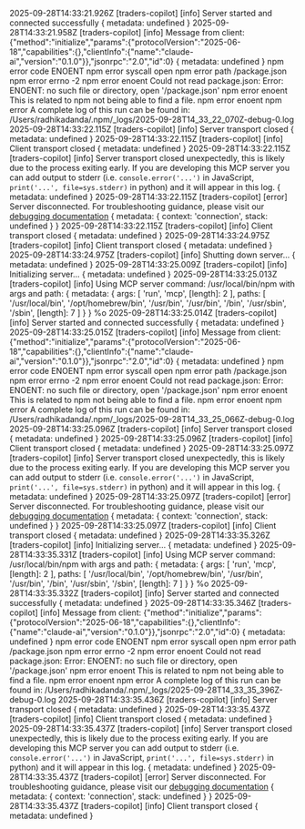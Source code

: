 2025-09-28T14:33:21.926Z [traders-copilot] [info] Server started and connected successfully { metadata: undefined }
2025-09-28T14:33:21.958Z [traders-copilot] [info] Message from client: {"method":"initialize","params":{"protocolVersion":"2025-06-18","capabilities":{},"clientInfo":{"name":"claude-ai","version":"0.1.0"}},"jsonrpc":"2.0","id":0} { metadata: undefined }
npm error code ENOENT
npm error syscall open
npm error path /package.json
npm error errno -2
npm error enoent Could not read package.json: Error: ENOENT: no such file or directory, open '/package.json'
npm error enoent This is related to npm not being able to find a file.
npm error enoent
npm error A complete log of this run can be found in: /Users/radhikadanda/.npm/_logs/2025-09-28T14_33_22_070Z-debug-0.log
2025-09-28T14:33:22.115Z [traders-copilot] [info] Server transport closed { metadata: undefined }
2025-09-28T14:33:22.115Z [traders-copilot] [info] Client transport closed { metadata: undefined }
2025-09-28T14:33:22.115Z [traders-copilot] [info] Server transport closed unexpectedly, this is likely due to the process exiting early. If you are developing this MCP server you can add output to stderr (i.e. `console.error('...')` in JavaScript, `print('...', file=sys.stderr)` in python) and it will appear in this log. { metadata: undefined }
2025-09-28T14:33:22.115Z [traders-copilot] [error] Server disconnected. For troubleshooting guidance, please visit our [debugging documentation](https://modelcontextprotocol.io/docs/tools/debugging) { metadata: { context: 'connection', stack: undefined } }
2025-09-28T14:33:22.115Z [traders-copilot] [info] Client transport closed { metadata: undefined }
2025-09-28T14:33:24.975Z [traders-copilot] [info] Client transport closed { metadata: undefined }
2025-09-28T14:33:24.975Z [traders-copilot] [info] Shutting down server... { metadata: undefined }
2025-09-28T14:33:25.009Z [traders-copilot] [info] Initializing server... { metadata: undefined }
2025-09-28T14:33:25.013Z [traders-copilot] [info] Using MCP server command: /usr/local/bin/npm with args and path: {
  metadata: {
    args: [ 'run', 'mcp', [length]: 2 ],
    paths: [
      '/usr/local/bin',
      '/opt/homebrew/bin',
      '/usr/bin',
      '/usr/bin',
      '/bin',
      '/usr/sbin',
      '/sbin',
      [length]: 7
    ]
  }
} %o
2025-09-28T14:33:25.014Z [traders-copilot] [info] Server started and connected successfully { metadata: undefined }
2025-09-28T14:33:25.015Z [traders-copilot] [info] Message from client: {"method":"initialize","params":{"protocolVersion":"2025-06-18","capabilities":{},"clientInfo":{"name":"claude-ai","version":"0.1.0"}},"jsonrpc":"2.0","id":0} { metadata: undefined }
npm error code ENOENT
npm error syscall open
npm error path /package.json
npm error errno -2
npm error enoent Could not read package.json: Error: ENOENT: no such file or directory, open '/package.json'
npm error enoent This is related to npm not being able to find a file.
npm error enoent
npm error A complete log of this run can be found in: /Users/radhikadanda/.npm/_logs/2025-09-28T14_33_25_066Z-debug-0.log
2025-09-28T14:33:25.096Z [traders-copilot] [info] Server transport closed { metadata: undefined }
2025-09-28T14:33:25.096Z [traders-copilot] [info] Client transport closed { metadata: undefined }
2025-09-28T14:33:25.097Z [traders-copilot] [info] Server transport closed unexpectedly, this is likely due to the process exiting early. If you are developing this MCP server you can add output to stderr (i.e. `console.error('...')` in JavaScript, `print('...', file=sys.stderr)` in python) and it will appear in this log. { metadata: undefined }
2025-09-28T14:33:25.097Z [traders-copilot] [error] Server disconnected. For troubleshooting guidance, please visit our [debugging documentation](https://modelcontextprotocol.io/docs/tools/debugging) { metadata: { context: 'connection', stack: undefined } }
2025-09-28T14:33:25.097Z [traders-copilot] [info] Client transport closed { metadata: undefined }
2025-09-28T14:33:35.326Z [traders-copilot] [info] Initializing server... { metadata: undefined }
2025-09-28T14:33:35.331Z [traders-copilot] [info] Using MCP server command: /usr/local/bin/npm with args and path: {
  metadata: {
    args: [ 'run', 'mcp', [length]: 2 ],
    paths: [
      '/usr/local/bin',
      '/opt/homebrew/bin',
      '/usr/bin',
      '/usr/bin',
      '/bin',
      '/usr/sbin',
      '/sbin',
      [length]: 7
    ]
  }
} %o
2025-09-28T14:33:35.332Z [traders-copilot] [info] Server started and connected successfully { metadata: undefined }
2025-09-28T14:33:35.346Z [traders-copilot] [info] Message from client: {"method":"initialize","params":{"protocolVersion":"2025-06-18","capabilities":{},"clientInfo":{"name":"claude-ai","version":"0.1.0"}},"jsonrpc":"2.0","id":0} { metadata: undefined }
npm error code ENOENT
npm error syscall open
npm error path /package.json
npm error errno -2
npm error enoent Could not read package.json: Error: ENOENT: no such file or directory, open '/package.json'
npm error enoent This is related to npm not being able to find a file.
npm error enoent
npm error A complete log of this run can be found in: /Users/radhikadanda/.npm/_logs/2025-09-28T14_33_35_396Z-debug-0.log
2025-09-28T14:33:35.436Z [traders-copilot] [info] Server transport closed { metadata: undefined }
2025-09-28T14:33:35.437Z [traders-copilot] [info] Client transport closed { metadata: undefined }
2025-09-28T14:33:35.437Z [traders-copilot] [info] Server transport closed unexpectedly, this is likely due to the process exiting early. If you are developing this MCP server you can add output to stderr (i.e. `console.error('...')` in JavaScript, `print('...', file=sys.stderr)` in python) and it will appear in this log. { metadata: undefined }
2025-09-28T14:33:35.437Z [traders-copilot] [error] Server disconnected. For troubleshooting guidance, please visit our [debugging documentation](https://modelcontextprotocol.io/docs/tools/debugging) { metadata: { context: 'connection', stack: undefined } }
2025-09-28T14:33:35.437Z [traders-copilot] [info] Client transport closed { metadata: undefined }